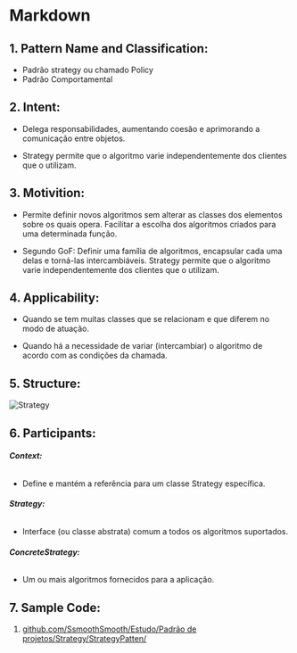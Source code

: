 # **Markdown**

## 1. **Pattern Name and Classification:**
* Padrão strategy ou chamado Policy
* Padrão Comportamental

## 2. **Intent:**
*  Delega responsabilidades, aumentando coesão e aprimorando a comunicação entre objetos.

* Strategy permite que o algoritmo varie independentemente dos clientes que o utilizam.

## 3. **Motivition:**
* Permite definir novos algoritmos sem alterar as classes dos elementos sobre os quais opera. Facilitar a escolha dos algoritmos criados para uma determinada função.

* Segundo GoF: Definir uma família de algoritmos, encapsular cada uma delas e torná-las intercambiáveis. Strategy permite que o algoritmo varie independentemente dos clientes que o utilizam.

## 4. **Applicability:**
* Quando se tem muitas classes que se relacionam e que diferem no modo de atuação.

* Quando há a necessidade de variar (intercambiar) o algoritmo de acordo com as condições da chamada.

## 5. **Structure:**
![Strategy]()

## 6. **Participants:**

######    **Context:**
* Define e mantém a referência para um classe Strategy específica.

######    **Strategy:**
* Interface (ou classe abstrata) comum a todos os algoritmos suportados.

######    **ConcreteStrategy:**
* Um ou mais algoritmos fornecidos para a aplicação.

## 7. **Sample Code:**
1. [github.com/SsmoothSmooth/Estudo/Padrão de projetos/Strategy/StrategyPatten/](https://github.com/SsmoothSmooth/Estudo/tree/master/01%20-%20Programa%C3%A7%C3%A3o%20avan%C3%A7ada/Padr%C3%A3o%20de%20projetos/Strategy/StrategyPatten)


